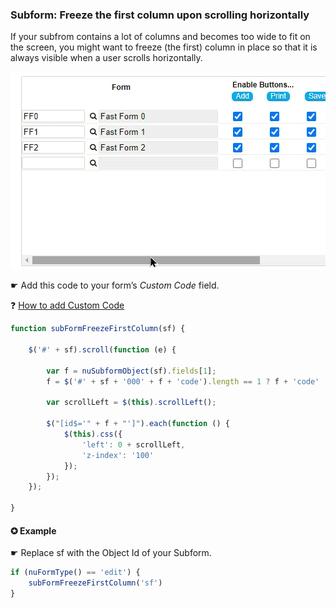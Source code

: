 ###  Subform: Freeze the first column upon scrolling horizontally

If your subfrom contains a lot of columns and becomes too wide to fit on the screen, you might want to freeze (the first) column in place so that it is always visible when a user scrolls horizontally.

<p align="left">
  <img src="screenshots/subform_freeze_column.gif">
</p>

☛  Add this code to your form’s *Custom Code* field.

❓ [How to add Custom Code](/codelib/common/form_add_custom_code_javascript.gif)

```javascript
function subFormFreezeFirstColumn(sf) {

    $('#' + sf).scroll(function (e) {

        var f = nuSubformObject(sf).fields[1];
        f = $('#' + sf + '000' + f + 'code').length == 1 ? f + 'code' : f;

        var scrollLeft = $(this).scrollLeft();

        $("[id$='" + f + "']").each(function () {
            $(this).css({
                'left': 0 + scrollLeft,
                'z-index': '100'
            });
        });
    });

}

```

#### ✪ Example

☛  Replace sf with the Object Id of your Subform.

```javascript
if (nuFormType() == 'edit') {
    subFormFreezeFirstColumn('sf')
}
```
